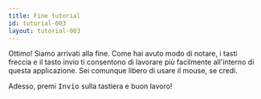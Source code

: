 ```yaml
---
title: Fine tutorial
id: tutorial-003
layout: tutorial-003
---
```

<p class="mb-3">Ottimo! Siamo arrivati alla fine. Come hai avuto modo di notare, i tasti freccia e il tasto invio ti consentono di lavorare più facilmente all'interno di questa applicazione. Sei comunque libero di usare il mouse, se credi.</p><p>Adesso, premi <kbd class="inline-flex justify-center items-center px-1.5 bg-gray-200 border border-transparent font-mono text-sm text-gray-800 rounded-md">Invio</kbd> sulla tastiera e buon lavoro!</p>